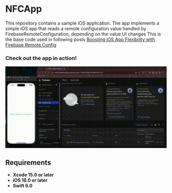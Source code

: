 
# NFCApp
This repository contains a sample iOS application. The app implements a simple iOS app that reads a remote configuration value handled by FirebaseRemoteConfiguration, depending on the value UI changes This is the base code used in following posts [Boosting iOS App Flexibility with Firebase Remote Config](https://javios.eu/swift/harnessing-nfc-technology-in-your-ios-app/) 
### Check out the app in action!  
<img src="media/review.gif" style="width:800px; height:auto;">


## Requirements

- **Xcode 15.0 or later**
- **iOS 16.0 or later**
- **Swift 6.0**

